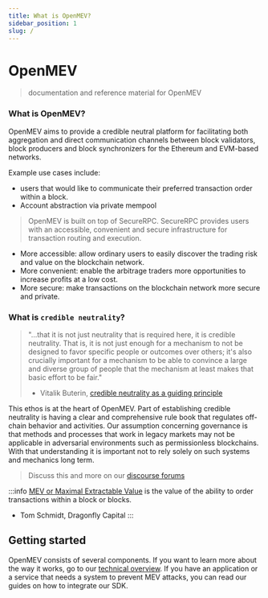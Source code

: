 ```yaml
---
title: What is OpenMEV?
sidebar_position: 1
slug: /
---
```


# OpenMEV

> documentation and reference material for OpenMEV

### What is OpenMEV?

OpenMEV aims to provide a credible neutral platform for facilitating both aggregation and direct communication channels between block validators, block producers and block synchronizers for the Ethereum and EVM-based networks.

Example use cases include:

- users that would like to communicate their preferred transaction order within a block.
- Account abstraction via private mempool

> OpenMEV is built on top of SecureRPC. SecureRPC provides users with an accessible, convenient and secure infrastructure for transaction routing and execution.

- More accessible: allow ordinary users to easily discover the trading risk and value on the blockchain network.
- More convenient: enable the arbitrage traders more opportunities to increase profits at a low cost.
- More secure: make transactions on the blockchain network more secure and private.

### What is `credible neutrality`?

> "...that it is not just neutrality that is required here, it is credible neutrality. That is, it is not just enough for a mechanism to not be designed to favor specific people or outcomes over others; it's also crucially important for a mechanism to be able to convince a large and diverse group of people that the mechanism at least makes that basic effort to be fair."
>
> - Vitalik Buterin, [credible neutrality as a guiding principle](https://nakamoto.com/credible-neutrality/)

This ethos is at the heart of OpenMEV. Part of establishing credible neutrality is having a clear and comprehensive rule book that regulates off-chain behavior and activities. Our assumption concerning governance is that methods and processes that work in legacy markets may not be applicable in adversarial environments such as permissionless blockchains. With that understanding it is important not to rely solely on such systems and mechanics long term.

> Discuss this and more on our [discourse forums](https://forums.manifoldfinance.com)

:::info [MEV or Maximal Extractable Value](https://medium.com/-research/we-live-in-a-mempool-backrunning-the-mev-crisis-a4ea0b493b05) is the value of the ability to order transactions within a block or blocks.

- Tom Schmidt, Dragonfly Capital :::

## Getting started

OpenMEV consists of several components. If you want to learn more about the way it works, go to our [technical overview](/technical-reference/intro). If you have an application or a service that needs a system to prevent MEV attacks, you can read our guides on how to integrate our SDK.

